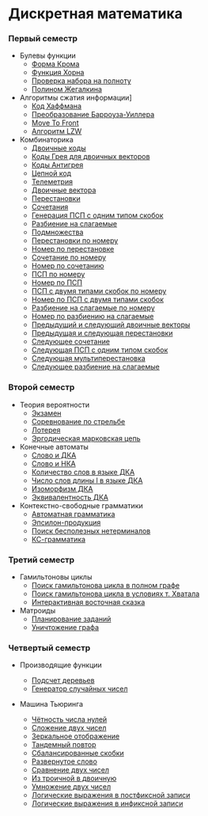 # Дискретная математика

### Первый семестр
 
* Булевы функции
    * [Форма Крома](https://github.com/FadeevSergey/DISCRETE_MATH/tree/master/DM_FIRST_SEM_2018/%E2%84%961%20%D0%91%D1%83%D0%BB%D0%B5%D0%B2%D1%8B%20%D1%84%D1%83%D0%BD%D0%BA%D1%86%D0%B8%D0%B8/A)
    * [Функция Хорна](https://github.com/FadeevSergey/DISCRETE_MATH/blob/master/DM_FIRST_SEM_2018/%E2%84%961%20%D0%91%D1%83%D0%BB%D0%B5%D0%B2%D1%8B%20%D1%84%D1%83%D0%BD%D0%BA%D1%86%D0%B8%D0%B8/B/Dm1B.java)
    * [Проверка набора на полноту](https://github.com/FadeevSergey/DISCRETE_MATH/blob/master/DM_FIRST_SEM_2018/%E2%84%961%20%D0%91%D1%83%D0%BB%D0%B5%D0%B2%D1%8B%20%D1%84%D1%83%D0%BD%D0%BA%D1%86%D0%B8%D0%B8/C/Dm2C.java)
    * [Полином Жегалкина](https://github.com/FadeevSergey/DISCRETE_MATH/tree/master/DM_FIRST_SEM_2018/%E2%84%961%20%D0%91%D1%83%D0%BB%D0%B5%D0%B2%D1%8B%20%D1%84%D1%83%D0%BD%D0%BA%D1%86%D0%B8%D0%B8/F)
* Алгоритмы сжатия информации]
    * [Код Хаффмана](https://github.com/FadeevSergey/DISCRETE_MATH/blob/master/DM_FIRST_SEM_2018/%E2%84%962%20%D0%90%D0%BB%D0%B3%D0%BE%D1%80%D0%B8%D1%82%D0%BC%D1%8B%20%D1%81%D0%B6%D0%B0%D1%82%D0%B8%D1%8F%20%D0%B8%D0%BD%D1%84%D0%BE%D1%80%D0%BC%D0%B0%D1%86%D0%B8%D0%B8/A/Dm2A.java)
    * [Преобразование Барроуза-Уиллера](https://github.com/FadeevSergey/DISCRETE_MATH/blob/master/DM_FIRST_SEM_2018/%E2%84%962%20%D0%90%D0%BB%D0%B3%D0%BE%D1%80%D0%B8%D1%82%D0%BC%D1%8B%20%D1%81%D0%B6%D0%B0%D1%82%D0%B8%D1%8F%20%D0%B8%D0%BD%D1%84%D0%BE%D1%80%D0%BC%D0%B0%D1%86%D0%B8%D0%B8/B/Dm2B.java)
    * [Move To Front](https://github.com/FadeevSergey/DISCRETE_MATH/blob/master/DM_FIRST_SEM_2018/%E2%84%962%20%D0%90%D0%BB%D0%B3%D0%BE%D1%80%D0%B8%D1%82%D0%BC%D1%8B%20%D1%81%D0%B6%D0%B0%D1%82%D0%B8%D1%8F%20%D0%B8%D0%BD%D1%84%D0%BE%D1%80%D0%BC%D0%B0%D1%86%D0%B8%D0%B8/C/Dm2C.java)
    * [Алгоритм LZW](https://github.com/FadeevSergey/DISCRETE_MATH/blob/master/DM_FIRST_SEM_2018/%E2%84%962%20%D0%90%D0%BB%D0%B3%D0%BE%D1%80%D0%B8%D1%82%D0%BC%D1%8B%20%D1%81%D0%B6%D0%B0%D1%82%D0%B8%D1%8F%20%D0%B8%D0%BD%D1%84%D0%BE%D1%80%D0%BC%D0%B0%D1%86%D0%B8%D0%B8/D/Dm2D.java)
* Комбинаторика
    * [Двоичные коды](https://github.com/FadeevSergey/DISCRETE_MATH/blob/master/DM_FIRST_SEM_2018/%E2%84%963%20%D0%9A%D0%BE%D0%BC%D0%B1%D0%B8%D0%BD%D0%B0%D1%82%D0%BE%D1%80%D0%B8%D0%BA%D0%B0/1/1.cpp)
    * [Коды Грея для двоичных векторов](https://github.com/FadeevSergey/DISCRETE_MATH/blob/master/DM_FIRST_SEM_2018/%E2%84%963%20%D0%9A%D0%BE%D0%BC%D0%B1%D0%B8%D0%BD%D0%B0%D1%82%D0%BE%D1%80%D0%B8%D0%BA%D0%B0/2/2.cpp)
    * [Коды Антигрея](https://github.com/FadeevSergey/DISCRETE_MATH/blob/master/DM_FIRST_SEM_2018/%E2%84%963%20%D0%9A%D0%BE%D0%BC%D0%B1%D0%B8%D0%BD%D0%B0%D1%82%D0%BE%D1%80%D0%B8%D0%BA%D0%B0/3/3.txt)
    * [Цепной код](https://github.com/FadeevSergey/DISCRETE_MATH/blob/master/DM_FIRST_SEM_2018/%E2%84%963%20%D0%9A%D0%BE%D0%BC%D0%B1%D0%B8%D0%BD%D0%B0%D1%82%D0%BE%D1%80%D0%B8%D0%BA%D0%B0/4/Dm4.java)
    * [Телеметрия](https://github.com/FadeevSergey/DISCRETE_MATH/blob/master/DM_FIRST_SEM_2018/%E2%84%963%20%D0%9A%D0%BE%D0%BC%D0%B1%D0%B8%D0%BD%D0%B0%D1%82%D0%BE%D1%80%D0%B8%D0%BA%D0%B0/5/5.cpp)
    * [Двоичные вектора](https://github.com/FadeevSergey/DISCRETE_MATH/blob/master/DM_FIRST_SEM_2018/%E2%84%963%20%D0%9A%D0%BE%D0%BC%D0%B1%D0%B8%D0%BD%D0%B0%D1%82%D0%BE%D1%80%D0%B8%D0%BA%D0%B0/6/6.cpp)
    * [Перестановки](https://github.com/FadeevSergey/DISCRETE_MATH/blob/master/DM_FIRST_SEM_2018/%E2%84%963%20%D0%9A%D0%BE%D0%BC%D0%B1%D0%B8%D0%BD%D0%B0%D1%82%D0%BE%D1%80%D0%B8%D0%BA%D0%B0/7/7.cpp)
    * [Сочетания](https://github.com/FadeevSergey/DISCRETE_MATH/blob/master/DM_FIRST_SEM_2018/%E2%84%963%20%D0%9A%D0%BE%D0%BC%D0%B1%D0%B8%D0%BD%D0%B0%D1%82%D0%BE%D1%80%D0%B8%D0%BA%D0%B0/8/8.cpp)
    * [Генерация ПСП с одним типом скобок](https://github.com/FadeevSergey/DISCRETE_MATH/blob/master/DM_FIRST_SEM_2018/%E2%84%963%20%D0%9A%D0%BE%D0%BC%D0%B1%D0%B8%D0%BD%D0%B0%D1%82%D0%BE%D1%80%D0%B8%D0%BA%D0%B0/9/Dm9.java)
    * [Разбиение на слагаемые](https://github.com/FadeevSergey/DISCRETE_MATH/blob/master/DM_FIRST_SEM_2018/%E2%84%963%20%D0%9A%D0%BE%D0%BC%D0%B1%D0%B8%D0%BD%D0%B0%D1%82%D0%BE%D1%80%D0%B8%D0%BA%D0%B0/10/Dm10.java)
    * [Подмножества](https://github.com/FadeevSergey/DISCRETE_MATH/blob/master/DM_FIRST_SEM_2018/%E2%84%963%20%D0%9A%D0%BE%D0%BC%D0%B1%D0%B8%D0%BD%D0%B0%D1%82%D0%BE%D1%80%D0%B8%D0%BA%D0%B0/11/Dm11.java)
    * [Перестановки по номеру](https://github.com/FadeevSergey/DISCRETE_MATH/blob/master/DM_FIRST_SEM_2018/%E2%84%963%20%D0%9A%D0%BE%D0%BC%D0%B1%D0%B8%D0%BD%D0%B0%D1%82%D0%BE%D1%80%D0%B8%D0%BA%D0%B0/13/13.cpp)
    * [Номер по перестановке](https://github.com/FadeevSergey/DISCRETE_MATH/blob/master/DM_FIRST_SEM_2018/%E2%84%963%20%D0%9A%D0%BE%D0%BC%D0%B1%D0%B8%D0%BD%D0%B0%D1%82%D0%BE%D1%80%D0%B8%D0%BA%D0%B0/14/14.cpp)
    * [Сочетание по номеру](https://github.com/FadeevSergey/DISCRETE_MATH/blob/master/DM_FIRST_SEM_2018/%E2%84%963%20%D0%9A%D0%BE%D0%BC%D0%B1%D0%B8%D0%BD%D0%B0%D1%82%D0%BE%D1%80%D0%B8%D0%BA%D0%B0/15/Dm15.java)
    * [Номер по сочетанию](https://github.com/FadeevSergey/DISCRETE_MATH/blob/master/DM_FIRST_SEM_2018/%E2%84%963%20%D0%9A%D0%BE%D0%BC%D0%B1%D0%B8%D0%BD%D0%B0%D1%82%D0%BE%D1%80%D0%B8%D0%BA%D0%B0/16/16.cpp)
    * [ПСП по номеру](https://github.com/FadeevSergey/DISCRETE_MATH/blob/master/DM_FIRST_SEM_2018/%E2%84%963%20%D0%9A%D0%BE%D0%BC%D0%B1%D0%B8%D0%BD%D0%B0%D1%82%D0%BE%D1%80%D0%B8%D0%BA%D0%B0/17/Dm17.java)
    * [Номер по ПСП](https://github.com/FadeevSergey/DISCRETE_MATH/blob/master/DM_FIRST_SEM_2018/%E2%84%963%20%D0%9A%D0%BE%D0%BC%D0%B1%D0%B8%D0%BD%D0%B0%D1%82%D0%BE%D1%80%D0%B8%D0%BA%D0%B0/18/Dm18.java)
    * [ПСП с двумя типами скобок по номеру](https://github.com/FadeevSergey/DISCRETE_MATH/blob/master/DM_FIRST_SEM_2018/%E2%84%963%20%D0%9A%D0%BE%D0%BC%D0%B1%D0%B8%D0%BD%D0%B0%D1%82%D0%BE%D1%80%D0%B8%D0%BA%D0%B0/19/Dm19.java)
    * [Номер по ПСП с двумя типами скобок](https://github.com/FadeevSergey/DISCRETE_MATH/blob/master/DM_FIRST_SEM_2018/%E2%84%963%20%D0%9A%D0%BE%D0%BC%D0%B1%D0%B8%D0%BD%D0%B0%D1%82%D0%BE%D1%80%D0%B8%D0%BA%D0%B0/20/Dm20.java)
    * [Разбиение на слагаемые по номеру](https://github.com/FadeevSergey/DISCRETE_MATH/blob/master/DM_FIRST_SEM_2018/%E2%84%963%20%D0%9A%D0%BE%D0%BC%D0%B1%D0%B8%D0%BD%D0%B0%D1%82%D0%BE%D1%80%D0%B8%D0%BA%D0%B0/21/Dm21.java)
    * [Номер по разбиению на слагаемые](https://github.com/FadeevSergey/DISCRETE_MATH/blob/master/DM_FIRST_SEM_2018/%E2%84%963%20%D0%9A%D0%BE%D0%BC%D0%B1%D0%B8%D0%BD%D0%B0%D1%82%D0%BE%D1%80%D0%B8%D0%BA%D0%B0/22/Dm22.java)
    * [Предыдущий и следующий двоичные векторы](https://github.com/FadeevSergey/DISCRETE_MATH/blob/master/DM_FIRST_SEM_2018/%E2%84%963%20%D0%9A%D0%BE%D0%BC%D0%B1%D0%B8%D0%BD%D0%B0%D1%82%D0%BE%D1%80%D0%B8%D0%BA%D0%B0/23/Dm23.java)
    * [Предыдущая и следующая перестановки](https://github.com/FadeevSergey/DISCRETE_MATH/blob/master/DM_FIRST_SEM_2018/%E2%84%963%20%D0%9A%D0%BE%D0%BC%D0%B1%D0%B8%D0%BD%D0%B0%D1%82%D0%BE%D1%80%D0%B8%D0%BA%D0%B0/24/24.cpp)
    * [Следующее сочетание](https://github.com/FadeevSergey/DISCRETE_MATH/blob/master/DM_FIRST_SEM_2018/%E2%84%963%20%D0%9A%D0%BE%D0%BC%D0%B1%D0%B8%D0%BD%D0%B0%D1%82%D0%BE%D1%80%D0%B8%D0%BA%D0%B0/25/25.cpp)
    * [Следующая ПСП с одним типом скобок](https://github.com/FadeevSergey/DISCRETE_MATH/blob/master/DM_FIRST_SEM_2018/%E2%84%963%20%D0%9A%D0%BE%D0%BC%D0%B1%D0%B8%D0%BD%D0%B0%D1%82%D0%BE%D1%80%D0%B8%D0%BA%D0%B0/27/Dm27.java)
    * [Следующая мультиперестановка](https://github.com/FadeevSergey/DISCRETE_MATH/blob/master/DM_FIRST_SEM_2018/%E2%84%963%20%D0%9A%D0%BE%D0%BC%D0%B1%D0%B8%D0%BD%D0%B0%D1%82%D0%BE%D1%80%D0%B8%D0%BA%D0%B0/28/28.cpp)
    * [Следующее разбиение на слагаемые](https://github.com/FadeevSergey/DISCRETE_MATH/blob/master/DM_FIRST_SEM_2018/%E2%84%963%20%D0%9A%D0%BE%D0%BC%D0%B1%D0%B8%D0%BD%D0%B0%D1%82%D0%BE%D1%80%D0%B8%D0%BA%D0%B0/29/Dm29.java)
### Второй семестр

* Теория вероятности
    * [Экзамен](https://github.com/FadeevSergey/DISCRETE_MATH/blob/master/DM_SECOND_SEM_2019/%E2%84%961%20%D0%A2%D0%B5%D0%BE%D1%80%D0%B8%D1%8F%20%D0%B2%D0%B5%D1%80%D0%BE%D1%8F%D1%82%D0%BD%D0%BE%D1%81%D1%82%D0%B8/1.cpp)
    * [Соревнование по стрельбе](https://github.com/FadeevSergey/DISCRETE_MATH/blob/master/DM_SECOND_SEM_2019/%E2%84%961%20%D0%A2%D0%B5%D0%BE%D1%80%D0%B8%D1%8F%20%D0%B2%D0%B5%D1%80%D0%BE%D1%8F%D1%82%D0%BD%D0%BE%D1%81%D1%82%D0%B8/2.cpp)
    * [Лотерея](https://github.com/FadeevSergey/DISCRETE_MATH/blob/master/DM_SECOND_SEM_2019/%E2%84%961%20%D0%A2%D0%B5%D0%BE%D1%80%D0%B8%D1%8F%20%D0%B2%D0%B5%D1%80%D0%BE%D1%8F%D1%82%D0%BD%D0%BE%D1%81%D1%82%D0%B8/3.cpp)
    * [Эргодическая марковская цепь](https://github.com/FadeevSergey/DISCRETE_MATH/blob/master/DM_SECOND_SEM_2019/%E2%84%961%20%D0%A2%D0%B5%D0%BE%D1%80%D0%B8%D1%8F%20%D0%B2%D0%B5%D1%80%D0%BE%D1%8F%D1%82%D0%BD%D0%BE%D1%81%D1%82%D0%B8/4.cpp)
* Конечные автоматы
    * [Слово и ДКА](https://github.com/FadeevSergey/DISCRETE_MATH/blob/master/DM_SECOND_SEM_2019/%E2%84%962%20%D0%9A%D0%BE%D0%BD%D0%B5%D1%87%D0%BD%D1%8B%D0%B5%20%D0%B0%D0%B2%D1%82%D0%BE%D0%BC%D0%B0%D1%82%D1%8B/A.cpp)
    * [Слово и НКА](https://github.com/FadeevSergey/DISCRETE_MATH/blob/master/DM_SECOND_SEM_2019/%E2%84%962%20%D0%9A%D0%BE%D0%BD%D0%B5%D1%87%D0%BD%D1%8B%D0%B5%20%D0%B0%D0%B2%D1%82%D0%BE%D0%BC%D0%B0%D1%82%D1%8B/B.cpp)
    * [Количество слов в языке ДКА](https://github.com/FadeevSergey/DISCRETE_MATH/blob/master/DM_SECOND_SEM_2019/%E2%84%962%20%D0%9A%D0%BE%D0%BD%D0%B5%D1%87%D0%BD%D1%8B%D0%B5%20%D0%B0%D0%B2%D1%82%D0%BE%D0%BC%D0%B0%D1%82%D1%8B/C.cpp)
    * [Число слов длины l в языке ДКА](https://github.com/FadeevSergey/DISCRETE_MATH/blob/master/DM_SECOND_SEM_2019/%E2%84%962%20%D0%9A%D0%BE%D0%BD%D0%B5%D1%87%D0%BD%D1%8B%D0%B5%20%D0%B0%D0%B2%D1%82%D0%BE%D0%BC%D0%B0%D1%82%D1%8B/D.cpp)
    * [Изоморфизм ДКА](https://github.com/FadeevSergey/DISCRETE_MATH/blob/master/DM_SECOND_SEM_2019/%E2%84%962%20%D0%9A%D0%BE%D0%BD%D0%B5%D1%87%D0%BD%D1%8B%D0%B5%20%D0%B0%D0%B2%D1%82%D0%BE%D0%BC%D0%B0%D1%82%D1%8B/F.cpp)
    * [Эквивалентность ДКА](https://github.com/FadeevSergey/DISCRETE_MATH/blob/master/DM_SECOND_SEM_2019/%E2%84%962%20%D0%9A%D0%BE%D0%BD%D0%B5%D1%87%D0%BD%D1%8B%D0%B5%20%D0%B0%D0%B2%D1%82%D0%BE%D0%BC%D0%B0%D1%82%D1%8B/G.cpp)
* Контекстно-свободные грамматики
    * [Автоматная грамматика](https://github.com/FadeevSergey/DISCRETE_MATH/blob/master/DM_SECOND_SEM_2019/%E2%84%963%20%D0%9A%D0%A1-%D0%B3%D1%80%D0%B0%D0%BC%D0%BC%D0%B0%D1%82%D0%B8%D0%BA%D0%B8/A.java)
    * [Эпсилон-продукция](https://github.com/FadeevSergey/DISCRETE_MATH/blob/master/DM_SECOND_SEM_2019/%E2%84%963%20%D0%9A%D0%A1-%D0%B3%D1%80%D0%B0%D0%BC%D0%BC%D0%B0%D1%82%D0%B8%D0%BA%D0%B8/B.java)
    * [Поиск бесполезных нетерминалов](https://github.com/FadeevSergey/DISCRETE_MATH/blob/master/DM_SECOND_SEM_2019/%E2%84%963%20%D0%9A%D0%A1-%D0%B3%D1%80%D0%B0%D0%BC%D0%BC%D0%B0%D1%82%D0%B8%D0%BA%D0%B8/C.java)
    * [КС-грамматика](https://github.com/FadeevSergey/DISCRETE_MATH/blob/master/DM_SECOND_SEM_2019/%E2%84%963%20%D0%9A%D0%A1-%D0%B3%D1%80%D0%B0%D0%BC%D0%BC%D0%B0%D1%82%D0%B8%D0%BA%D0%B8/E.java)
### Третий семестр

* Гамильтоновы циклы
    * [Поиск гамильтонова цикла в полном графе](https://github.com/FadeevSergey/DISCRETE_MATH/blob/master/DM_THIRD_SEM_2019/%E2%84%961%20%D0%93%D0%B0%D0%BC%D0%B8%D0%BB%D1%8C%D1%82%D0%BE%D0%BD%D0%BE%D0%B2%D1%8B%20%D1%86%D0%B8%D0%BA%D0%BB%D1%8B%20/A.java)
    * [Поиск гамильтонова цикла в условиях т. Хватала](https://github.com/FadeevSergey/DISCRETE_MATH/blob/master/DM_THIRD_SEM_2019/%E2%84%961%20%D0%93%D0%B0%D0%BC%D0%B8%D0%BB%D1%8C%D1%82%D0%BE%D0%BD%D0%BE%D0%B2%D1%8B%20%D1%86%D0%B8%D0%BA%D0%BB%D1%8B%20/B.java)
    * [Интерактивная восточная сказка](https://github.com/FadeevSergey/DISCRETE_MATH/blob/master/DM_THIRD_SEM_2019/%E2%84%961%20%D0%93%D0%B0%D0%BC%D0%B8%D0%BB%D1%8C%D1%82%D0%BE%D0%BD%D0%BE%D0%B2%D1%8B%20%D1%86%D0%B8%D0%BA%D0%BB%D1%8B%20/C.cpp)
* Матроиды
    * [Планирование заданий](https://github.com/FadeevSergey/DISCRETE_MATH/blob/master/DM_THIRD_SEM_2019/%E2%84%962%20%D0%9C%D0%B0%D1%82%D1%80%D0%BE%D0%B8%D0%B4%D1%8B/A.cpp)
    * [Уничтожение графа](https://github.com/FadeevSergey/DISCRETE_MATH/blob/master/DM_THIRD_SEM_2019/%E2%84%962%20%D0%9C%D0%B0%D1%82%D1%80%D0%BE%D0%B8%D0%B4%D1%8B/B.cpp)
### Четвертый семестр

* Производящие функции
    * [Подсчет деревьев](https://github.com/FadeevSergey/DISCRETE_MATH/blob/master/DM_FOURTH_SEM_2020/%E2%84%961%20%D0%9F%D1%80%D0%BE%D0%B8%D0%B7%D0%B2%D0%BE%D0%B4%D1%8F%D1%89%D0%B8%D0%B5%20%D1%84%D1%83%D0%BD%D0%BA%D1%86%D0%B8%D0%B8/F.cpp)
    * [Генератор случайных чисел](https://github.com/FadeevSergey/DISCRETE_MATH/blob/master/DM_FOURTH_SEM_2020/%E2%84%961%20%D0%9F%D1%80%D0%BE%D0%B8%D0%B7%D0%B2%D0%BE%D0%B4%D1%8F%D1%89%D0%B8%D0%B5%20%D1%84%D1%83%D0%BD%D0%BA%D1%86%D0%B8%D0%B8/I.cpp)

* Машина Тьюринга
    * [Чётность числа нулей](https://github.com/FadeevSergey/DISCRETE_MATH/blob/master/DM_FOURTH_SEM_2020/%E2%84%962%20%D0%9C%D0%B0%D1%88%D0%B8%D0%BD%D0%B0%20%D0%A2%D1%8C%D1%8E%D1%80%D0%B8%D0%BD%D0%B3%D0%B0%20/zero.out)
    * [ Сложение двух чисел](https://github.com/FadeevSergey/DISCRETE_MATH/blob/master/DM_FOURTH_SEM_2020/%E2%84%962%20%D0%9C%D0%B0%D1%88%D0%B8%D0%BD%D0%B0%20%D0%A2%D1%8C%D1%8E%D1%80%D0%B8%D0%BD%D0%B3%D0%B0%20/aplusb.out)
    * [Зеркальное отображение](https://github.com/FadeevSergey/DISCRETE_MATH/blob/master/DM_FOURTH_SEM_2020/%E2%84%962%20%D0%9C%D0%B0%D1%88%D0%B8%D0%BD%D0%B0%20%D0%A2%D1%8C%D1%8E%D1%80%D0%B8%D0%BD%D0%B3%D0%B0%20/mirror.out)
    * [Тандемный повтор](https://github.com/FadeevSergey/DISCRETE_MATH/blob/master/DM_FOURTH_SEM_2020/%E2%84%962%20%D0%9C%D0%B0%D1%88%D0%B8%D0%BD%D0%B0%20%D0%A2%D1%8C%D1%8E%D1%80%D0%B8%D0%BD%D0%B3%D0%B0%20/tandem.out)
    * [Сбалансированные скобки](https://github.com/FadeevSergey/DISCRETE_MATH/blob/master/DM_FOURTH_SEM_2020/%E2%84%962%20%D0%9C%D0%B0%D1%88%D0%B8%D0%BD%D0%B0%20%D0%A2%D1%8C%D1%8E%D1%80%D0%B8%D0%BD%D0%B3%D0%B0%20/balanced.out)
    * [Развернутое слово](https://github.com/FadeevSergey/DISCRETE_MATH/blob/master/DM_FOURTH_SEM_2020/%E2%84%962%20%D0%9C%D0%B0%D1%88%D0%B8%D0%BD%D0%B0%20%D0%A2%D1%8C%D1%8E%D1%80%D0%B8%D0%BD%D0%B3%D0%B0%20/reverse.out)
    * [Сравнение двух чисел](https://github.com/FadeevSergey/DISCRETE_MATH/blob/master/DM_FOURTH_SEM_2020/%E2%84%962%20%D0%9C%D0%B0%D1%88%D0%B8%D0%BD%D0%B0%20%D0%A2%D1%8C%D1%8E%D1%80%D0%B8%D0%BD%D0%B3%D0%B0%20/less.out)
    * [Из троичной в двоичную](https://github.com/FadeevSergey/DISCRETE_MATH/blob/master/DM_FOURTH_SEM_2020/%E2%84%962%20%D0%9C%D0%B0%D1%88%D0%B8%D0%BD%D0%B0%20%D0%A2%D1%8C%D1%8E%D1%80%D0%B8%D0%BD%D0%B3%D0%B0%20/convertto2.out)
    * [Умножение двух чисел](https://github.com/FadeevSergey/DISCRETE_MATH/blob/master/DM_FOURTH_SEM_2020/%E2%84%962%20%D0%9C%D0%B0%D1%88%D0%B8%D0%BD%D0%B0%20%D0%A2%D1%8C%D1%8E%D1%80%D0%B8%D0%BD%D0%B3%D0%B0%20/multiplication.out)
    * [Логические выражения в постфиксной записи](https://github.com/FadeevSergey/DISCRETE_MATH/blob/master/DM_FOURTH_SEM_2020/%E2%84%962%20%D0%9C%D0%B0%D1%88%D0%B8%D0%BD%D0%B0%20%D0%A2%D1%8C%D1%8E%D1%80%D0%B8%D0%BD%D0%B3%D0%B0%20/postfixlogic.out)
    * [Логические выражения в инфиксной записи](https://github.com/FadeevSergey/DISCRETE_MATH/blob/master/DM_FOURTH_SEM_2020/%E2%84%962%20%D0%9C%D0%B0%D1%88%D0%B8%D0%BD%D0%B0%20%D0%A2%D1%8C%D1%8E%D1%80%D0%B8%D0%BD%D0%B3%D0%B0%20/infixlogic.out)
